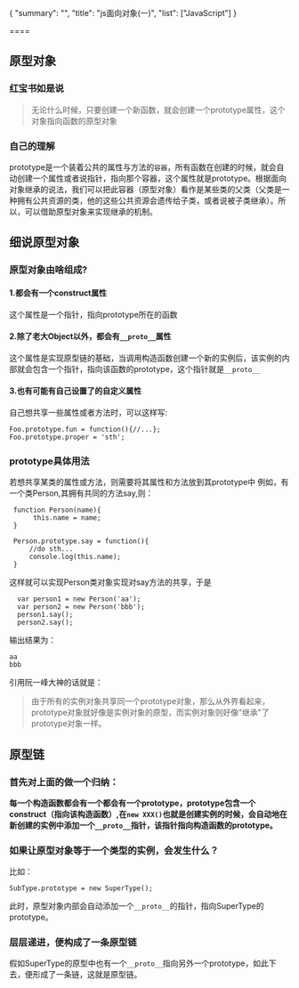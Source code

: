 
{
    "summary": "",
    "title": "js面向对象(一)",
    "list": ["JavaScript"]
}

====

## 原型对象
### 红宝书如是说

  >  无论什么时候，只要创建一个新函数，就会创建一个prototype属性，这个对象指向函数的原型对象
 
### 自己的理解
 prototype是一个装着公共的属性与方法的`容器`，所有函数在创建的时候，就会自动创建一个属性或者说指针，指向那个容器，这个属性就是prototype。根据面向对象继承的说法，我们可以把此容器（原型对象）看作是某些类的父类（父类是一种拥有公共资源的类，他的这些公共资源会遗传给子类，或者说被子类继承）。所以，可以借助原型对象来实现继承的机制。

## 细说原型对象
### 原型对象由啥组成?
#### 1.都会有一个construct属性
这个属性是一个指针，指向prototype所在的函数
#### 2.除了老大Object以外，都会有`__proto__`属性
这个属性是实现原型链的基础，当调用构造函数创建一个新的实例后，该实例的内部就会包含一个指针，指向该函数的prototype，这个指针就是`__proto__`
#### 3.也有可能有自己设置了的自定义属性
自己想共享一些属性或者方法时，可以这样写:

    Foo.prototype.fun = function(){//...};
    Foo.prototype.proper = 'sth'; 

### prototype具体用法
若想共享某类的属性或方法，则需要将其属性和方法放到其prototype中
例如，有一个类Person,其拥有共同的方法say,则：

     function Person(name){
          this.name = name;
     }

     Person.prototype.say = function(){
         //do sth...
         console.log(this.name);
     }

这样就可以实现Person类对象实现对say方法的共享，于是

      var person1 = new Person('aa');
      var person2 = new Person('bbb');
      person1.say();
      person2.say();
      
输出结果为：

    aa
    bbb

引用阮一峰大神的话就是：
> 由于所有的实例对象共享同一个prototype对象，那么从外界看起来，prototype对象就好像是实例对象的原型，而实例对象则好像"继承"了prototype对象一样。

## 原型链
### 首先对上面的做一个归纳：
**每一个构造函数都会有一个都会有一个prototype，prototype包含一个construct（指向该构造函数）,在`new XXX()`也就是创建实例的时候，会自动地在新创建的实例中添加一个`__proto__`指针，该指针指向构造函数的prototype。**

### 如果让原型对象等于一个类型的实例，会发生什么？
比如：

    SubType.prototype = new SuperType();

此时，原型对象内部会自动添加一个`__proto__`的指针，指向SuperType的prototype。

### 层层递进，便构成了一条原型链
假如SuperType的原型中也有一个`__proto__`指向另外一个prototype，如此下去，便形成了一条链，这就是原型链。